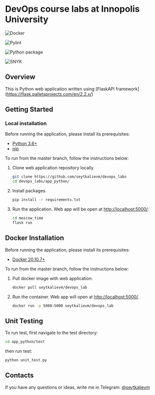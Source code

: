 # DevOps course labs at Innopolis University

![Docker](https://github.com/seytkalievm/devops_labs/actions/workflows/docker.yml/badge.svg)

![Pylint](https://github.com/seytkalievm/devops_labs/actions/workflows/lint.yml/badge.svg)

![Python package](https://github.com/seytkalievm/devops_labs/actions/workflows/build_test.yml/badge.svg)

![SNYK](https://github.com/seytkalievm/devops_labs/actions/workflows/snyk.yml/badge.svg)

## Overview

This is Python web application written using [FlaskAPI framework]
(<https://flask.palletsprojects.com/en/2.2.x/>)

## Getting Started

### Local installation

Before running the application, please install its prerequisites:

* [Python 3.6+](https://www.python.org/downloads/)
* [pip](https://pip.pypa.io/en/stable/installation/)

To run from the master branch, follow the instructions below:

1. Clone web application repository locally.

    ```bash
    git clone https://github.com/seytkalievm/devops_labs
    cd devops_labs/app_python/
    ```

1. Install packages.

    ```bash
    pip install -r requirements.txt
    ```

1. Run the application. Web app will be open at
 [http://localhost:5000/](<http://localhost:5000/>):

    ``` bash
    cd moscow_time
    flask run
    ```

## Docker Installation

Before running the application, please install its prerequisites:

* [Docker 20.10.7+](<https://docs.docker.com/get-docker/>)

To run from the master branch, follow the instructions below:

1. Pull docker image with web application:

    ```bash
    docker pull seytkalievm/devops_lab
    ```

1. Run the container. Web app will open at [http://localhost:5000/](http://localhost:5000/).

    ```bash
    docker run -p 5000:5000 seytkalievm/devops_lab
    ```

## Unit Testing

To run test, first navigate to the test directory:

```bash
cd app_python/test
```

then run test:

```bash
python unit_test.py
```

## Contacts

If you have any questions or ideas, write me in Telegram:
 [@seytkalievm](<https://t.me/seytkalievm/>)
